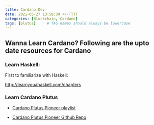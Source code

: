 ```yaml
---
title: Cardano Dev
date: 2021-05-27 13:58:00 +/-TTTT
categories: [Blockchain, Cardano]
tags: [plutus]     # TAG names should always be lowercase
---
```

## Wanna Learn Cardano? Following are the upto date resources for Cardano

### Learn Haskell:
First to familiarize with Haskell:

<http://learnyouahaskell.com/chapters>

### Learn Cardano Plutus

- [Cardano Plutus Pioneer playlist](https://www.youtube.com/watch?v=igV7kMXcdpw&list=PLnPTB0CuBOBypVDf1oGcsvnJGJg8h-LII)

- [Cardano Plutus Pioneer Github Repo](https://github.com/input-output-hk/plutus-pioneer-program)